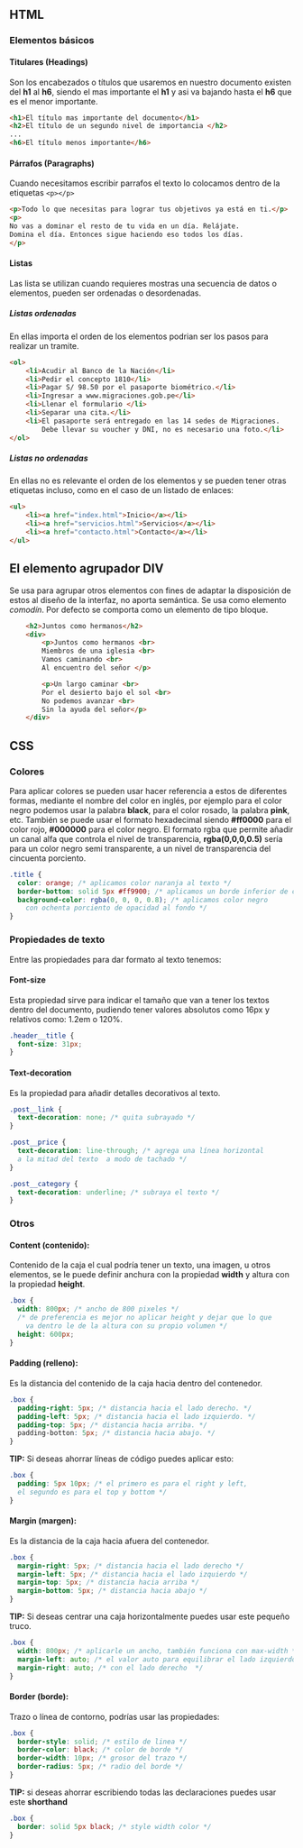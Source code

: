 ## HTML

### Elementos básicos

#### Titulares (Headings)

Son los encabezados o títulos que usaremos en nuestro documento existen del **h1** al **h6**, siendo el mas importante el **h1** y asi va bajando hasta el **h6** que es el menor importante.

```html
<h1>El título mas importante del documento</h1>
<h2>El título de un segundo nivel de importancia </h2>
...
<h6>El título menos importante</h6>
```

#### Párrafos (Paragraphs)

Cuando necesitamos escribir parrafos el texto lo colocamos dentro de la etiquetas `<p></p>`

```html
<p>Todo lo que necesitas para lograr tus objetivos ya está en ti.</p>
<p>
No vas a dominar el resto de tu vida en un día. Relájate.
Domina el día. Entonces sigue haciendo eso todos los días.
</p>
```

#### Listas

Las lista se utilizan cuando requieres mostras una secuencia de datos o elementos, pueden ser ordenadas o desordenadas.

##### Listas ordenadas

En ellas importa el orden de los elementos podrian ser los pasos para realizar un tramite.

```html
<ol>
	<li>Acudir al Banco de la Nación</li>
	<li>Pedir el concepto 1810</li>
	<li>Pagar S/ 98.50 por el pasaporte biométrico.</li>
	<li>Ingresar a www.migraciones.gob.pe</li>
	<li>Llenar el formulario </li>
	<li>Separar una cita.</li>
	<li>El pasaporte será entregado en las 14 sedes de Migraciones.
		Debe llevar su voucher y DNI, no es necesario una foto.</li>
</ol>
```

##### Listas no ordenadas

En ellas no es relevante el orden de los elementos y se pueden tener otras etiquetas incluso, como en el caso de un listado de enlaces:

```html
<ul>
	<li><a href="index.html">Inicio</a></li>
	<li><a href="servicios.html">Servicios</a></li>
	<li><a href="contacto.html">Contacto</a></li>
</ul>
```

## El elemento agrupador DIV

Se usa para agrupar otros elementos con fines de adaptar la disposición de estos al diseño de la interfaz, no aporta semántica. Se usa como elemento _comodín_. Por defecto se comporta como un elemento de tipo bloque.

```html
	<h2>Juntos como hermanos</h2>
	<div>
		<p>Juntos como hermanos <br>
		Miembros de una iglesia <br>
		Vamos caminando <br>
		Al encuentro del señor </p>

		<p>Un largo caminar <br>
		Por el desierto bajo el sol <br>
		No podemos avanzar <br>
		Sin la ayuda del señor</p>
	</div>
```

## CSS

### Colores

Para aplicar colores se pueden usar hacer referencia a estos de diferentes formas,
mediante el nombre del color en inglés, por ejemplo para el color negro podemos usar la palabra **black**,
para el color rosado, la palabra **pink**, etc.
También se puede usar el formato hexadecimal siendo **#ff0000** para el color rojo, **#000000** para el color negro.
El formato rgba que permite añadir un canal alfa que controla el nivel de transparencia,
**rgba(0,0,0,0.5)** sería para un color negro semi transparente, a un nivel de transparencia del cincuenta porciento.

```css
.title {
  color: orange; /* aplicamos color naranja al texto */
  border-bottom: solid 5px #ff9900; /* aplicamos un borde inferior de color naranja */
  background-color: rgba(0, 0, 0, 0.8); /* aplicamos color negro
	con ochenta porciento de opacidad al fondo */
}
```

### Propiedades de texto

Entre las propiedades para dar formato al texto tenemos:

#### Font-size

Esta propiedad sirve para indicar el tamaño que van a tener los textos dentro del documento,
pudiendo tener valores absolutos como 16px y relativos como: 1.2em o 120%.

```css
.header__title {
  font-size: 31px;
}
```

#### Text-decoration

Es la propiedad para añadir detalles decorativos al texto.

```css
.post__link {
  text-decoration: none; /* quita subrayado */
}

.post__price {
  text-decoration: line-through; /* agrega una línea horizontal
  a la mitad del texto  a modo de tachado */
}

.post__category {
  text-decoration: underline; /* subraya el texto */
}
```

### Otros

#### Content (contenido):

Contenido de la caja el cual podría tener un texto, una imagen, u otros elementos,
se le puede definir anchura con la propiedad **width** y altura con la propiedad **height**.

```css
.box {
  width: 800px; /* ancho de 800 pixeles */
  /* de preferencia es mejor no aplicar height y dejar que lo que 
	va dentro le de la altura con su propio volumen */
  height: 600px;
}
```

#### Padding (relleno):

Es la distancia del contenido de la caja hacia dentro del contenedor.

```css
.box {
  padding-right: 5px; /* distancia hacia el lado derecho. */
  padding-left: 5px; /* distancia hacia el lado izquierdo. */
  padding-top: 5px; /* distancia hacia arriba. */
  padding-botton: 5px; /* distancia hacia abajo. */
}
```

**TIP:** Si deseas ahorrar líneas de código puedes aplicar esto:

```css
.box {
  padding: 5px 10px; /* el primero es para el right y left, 
  el segundo es para el top y bottom */
}
```

#### Margin (margen):

Es la distancia de la caja hacia afuera del contenedor.

```css
.box {
  margin-right: 5px; /* distancia hacia el lado derecho */
  margin-left: 5px; /* distancia hacia el lado izquierdo */
  margin-top: 5px; /* distancia hacia arriba */
  margin-bottom: 5px; /* distancia hacia abajo */
}
```

**TIP:** Si deseas centrar una caja horizontalmente puedes usar este pequeño truco.

```css
.box {
  width: 800px; /* aplicarle un ancho, también funciona con max-width */
  margin-left: auto; /* el valor auto para equilibrar el lado izquierdo */
  margin-right: auto; /* con el lado derecho  */
}
```

#### Border (borde):

Trazo o línea de contorno, podrías usar las propiedades:

```css
.box {
  border-style: solid; /* estilo de linea */
  border-color: black; /* color de borde */
  border-width: 10px; /* grosor del trazo */
  border-radius: 5px; /* radio del borde */
}
```

**TIP:** si deseas ahorrar escribiendo todas las declaraciones puedes usar este **shorthand**

```css
.box {
  border: solid 5px black; /* style width color */
}
```
